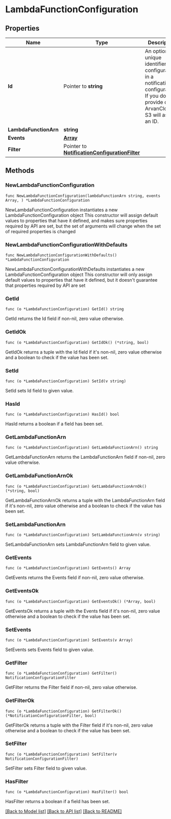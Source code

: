 # LambdaFunctionConfiguration

## Properties

Name | Type | Description | Notes
------------ | ------------- | ------------- | -------------
**Id** | Pointer to **string** | An optional unique identifier for configurations in a notification configuration. If you don&#39;t provide one, ArvanCloud S3 will assign an ID. | [optional] 
**LambdaFunctionArn** | **string** |  | 
**Events** | [**Array**](array.md) |  | 
**Filter** | Pointer to [**NotificationConfigurationFilter**](NotificationConfigurationFilter.md) |  | [optional] 

## Methods

### NewLambdaFunctionConfiguration

`func NewLambdaFunctionConfiguration(lambdaFunctionArn string, events Array, ) *LambdaFunctionConfiguration`

NewLambdaFunctionConfiguration instantiates a new LambdaFunctionConfiguration object
This constructor will assign default values to properties that have it defined,
and makes sure properties required by API are set, but the set of arguments
will change when the set of required properties is changed

### NewLambdaFunctionConfigurationWithDefaults

`func NewLambdaFunctionConfigurationWithDefaults() *LambdaFunctionConfiguration`

NewLambdaFunctionConfigurationWithDefaults instantiates a new LambdaFunctionConfiguration object
This constructor will only assign default values to properties that have it defined,
but it doesn't guarantee that properties required by API are set

### GetId

`func (o *LambdaFunctionConfiguration) GetId() string`

GetId returns the Id field if non-nil, zero value otherwise.

### GetIdOk

`func (o *LambdaFunctionConfiguration) GetIdOk() (*string, bool)`

GetIdOk returns a tuple with the Id field if it's non-nil, zero value otherwise
and a boolean to check if the value has been set.

### SetId

`func (o *LambdaFunctionConfiguration) SetId(v string)`

SetId sets Id field to given value.

### HasId

`func (o *LambdaFunctionConfiguration) HasId() bool`

HasId returns a boolean if a field has been set.

### GetLambdaFunctionArn

`func (o *LambdaFunctionConfiguration) GetLambdaFunctionArn() string`

GetLambdaFunctionArn returns the LambdaFunctionArn field if non-nil, zero value otherwise.

### GetLambdaFunctionArnOk

`func (o *LambdaFunctionConfiguration) GetLambdaFunctionArnOk() (*string, bool)`

GetLambdaFunctionArnOk returns a tuple with the LambdaFunctionArn field if it's non-nil, zero value otherwise
and a boolean to check if the value has been set.

### SetLambdaFunctionArn

`func (o *LambdaFunctionConfiguration) SetLambdaFunctionArn(v string)`

SetLambdaFunctionArn sets LambdaFunctionArn field to given value.


### GetEvents

`func (o *LambdaFunctionConfiguration) GetEvents() Array`

GetEvents returns the Events field if non-nil, zero value otherwise.

### GetEventsOk

`func (o *LambdaFunctionConfiguration) GetEventsOk() (*Array, bool)`

GetEventsOk returns a tuple with the Events field if it's non-nil, zero value otherwise
and a boolean to check if the value has been set.

### SetEvents

`func (o *LambdaFunctionConfiguration) SetEvents(v Array)`

SetEvents sets Events field to given value.


### GetFilter

`func (o *LambdaFunctionConfiguration) GetFilter() NotificationConfigurationFilter`

GetFilter returns the Filter field if non-nil, zero value otherwise.

### GetFilterOk

`func (o *LambdaFunctionConfiguration) GetFilterOk() (*NotificationConfigurationFilter, bool)`

GetFilterOk returns a tuple with the Filter field if it's non-nil, zero value otherwise
and a boolean to check if the value has been set.

### SetFilter

`func (o *LambdaFunctionConfiguration) SetFilter(v NotificationConfigurationFilter)`

SetFilter sets Filter field to given value.

### HasFilter

`func (o *LambdaFunctionConfiguration) HasFilter() bool`

HasFilter returns a boolean if a field has been set.


[[Back to Model list]](../README.md#documentation-for-models) [[Back to API list]](../README.md#documentation-for-api-endpoints) [[Back to README]](../README.md)


